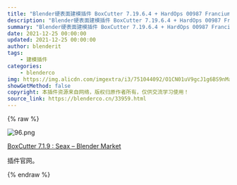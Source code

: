 ```yaml
---
title: "Blender硬表面建模插件 BoxCutter 7.19.6.4 + HardOps 00987 Francium 26 For Blender 2.83+"
description: "Blender硬表面建模插件 BoxCutter 7.19.6.4 + HardOps 00987 Francium 26 For Blender 2.83+"
summary: "Blender硬表面建模插件 BoxCutter 7.19.6.4 + HardOps 00987 Francium 26 For Blender 2.83+"
date: 2021-12-25 00:00:00
updated: 2021-12-25 00:00:00
author: blenderit
tags: 
    - 建模插件
categories:
    - blenderco
img: https://img.alicdn.com/imgextra/i3/751044092/O1CN01uV9gcJ1g6BS9nMar9_!!751044092.png
showGetMethod: false
copyright: 本插件资源来自网络，版权归原作者所有，仅供交流学习使用！
source_link: https://blenderco.cn/33959.html
---
```


{% raw %}
<p><img class="aligncenter" src="https://img.alicdn.com/imgextra/i3/751044092/O1CN01uV9gcJ1g6BS9nMar9_!!751044092.png" alt="96.png"></p><p><a href="https://www.blendermarket.com/products/boxcutter/">BoxCutter 7.1.9 : Seax – Blender Market</a></p><p>插件官网。</p>
<div style="display: none">blenderco</div>
{% endraw %}
